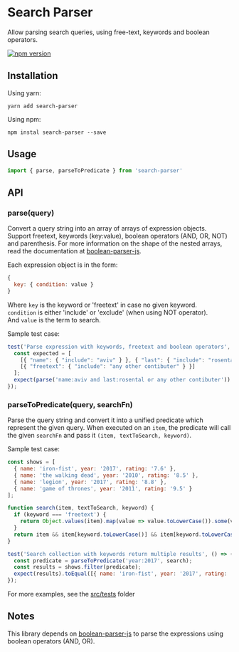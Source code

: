 # Search Parser

Allow parsing search queries, using free-text, keywords and boolean operators.

[![npm version](https://badge.fury.io/js/search-parser.svg)](https://badge.fury.io/js/search-parser)

## Installation

Using yarn:

```shell
yarn add search-parser
```

Using npm: 
```shell 
npm instal search-parser --save
```

## Usage

```javascript
import { parse, parseToPredicate } from 'search-parser'
```

## API

### parse(query)
Convert a query string into an array of arrays of expression objects.
Support freetext, keywords (key:value), boolean operators (AND, OR, NOT) and parenthesis.
For more information on the shape of the nested arrays, read the documentation at [boolean-parser-js](https://github.com/riichard/boolean-parser-js).

Each expression object is in the form:
```javascript
{
  key: { condition: value }
}
```
Where ```key``` is the keyword or 'freetext' in case no given keyword.  
```condition``` is either 'include' or 'exclude' (when using NOT operator).  
And ```value``` is the term to search.

Sample test case:

```javascript
test('Parse expression with keywords, freetext and boolean operators', () => {
  const expected = [
    [{ "name": { "include": "aviv" } }, { "last": { "include": "rosental" } }],
    [{ "freetext": { "include": "any other contibuter" } }]
  ];
  expect(parse('name:aviv and last:rosental or any other contibuter')).toEqual(expected);
});
```

### parseToPredicate(query, searchFn)
Parse the query string and convert it into a unified predicate which represent the given query.
When executed on an ```item```, the predicate will call the given ```searchFn``` and pass it ```(item, textToSearch, keyword)```.

Sample test case:

```javascript
const shows = [ 
  { name: 'iron-fist', year: '2017', rating: '7.6' },
  { name: 'the walking dead', year: '2010', rating: '8.5' },
  { name: 'legion', year: '2017', rating: '8.8' },
  { name: 'game of thrones', year: '2011', rating: '9.5' } 
];

function search(item, textToSearch, keyword) {
  if (keyword === 'freetext') {
    return Object.values(item).map(value => value.toLowerCase()).some(value => value.toLowerCase().includes(textToSearch.toLowerCase())) 
  }
  return item && item[keyword.toLowerCase()] && item[keyword.toLowerCase()].toLowerCase().includes(textToSearch.toLowerCase());
}

test('Search collection with keywords return multiple results', () => {
  const predicate = parseToPredicate('year:2017', search);
  const results = shows.filter(predicate);
  expect(results).toEqual([{ name: 'iron-fist', year: '2017', rating: '7.6' }, { name: 'legion', year: '2017', rating: '8.8' }]);
});
```

For more examples, see the [src/tests](src/tests) folder



## Notes
This library depends on [boolean-parser-js](https://github.com/riichard/boolean-parser-js) to parse the expressions using boolean operators (AND, OR).
